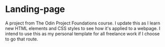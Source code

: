 # Landing-page
A project from The Odin Project Foundations course. I update this as I learn new HTML elements and CSS styles to see how it's applied to a webpage. I intend to use this as my personal template for all freelance work if I choose to go that route.

